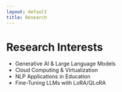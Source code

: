 ```yaml
---
layout: default
title: Research
---
```


# Research Interests
- Generative AI & Large Language Models  
- Cloud Computing & Virtualization  
- NLP Applications in Education  
- Fine-Tuning LLMs with LoRA/QLoRA
